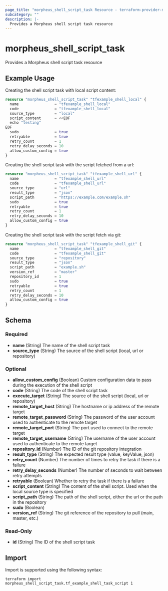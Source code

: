```yaml
---
page_title: "morpheus_shell_script_task Resource - terraform-provider-morpheus"
subcategory: ""
description: |-
  Provides a Morpheus shell script task resource
---
```


# morpheus_shell_script_task

Provides a Morpheus shell script task resource

## Example Usage

Creating the shell script task with local script content:

```terraform
resource "morpheus_shell_script_task" "tfexample_shell_local" {
  name                = "tfexample_shell_local"
  code                = "tfexample_shell_local"
  source_type         = "local"
  script_content      = <<EOF
  echo "testing"
EOF
  sudo                = true
  retryable           = true
  retry_count         = 1
  retry_delay_seconds = 10
  allow_custom_config = true
}
```

Creating the shell script task with the script fetched from a url:

```terraform
resource "morpheus_shell_script_task" "tfexample_shell_url" {
  name                = "tfexample_shell_url"
  code                = "tfexample_shell_url"
  source_type         = "url"
  result_type         = "json"
  script_path         = "https://example.com/example.sh"
  sudo                = true
  retryable           = true
  retry_count         = 1
  retry_delay_seconds = 10
  allow_custom_config = true
}
```

Creating the shell script task with the script fetch via git:

```terraform
resource "morpheus_shell_script_task" "tfexample_shell_git" {
  name                = "tfexample_shell_git"
  code                = "tfexample_shell_git"
  source_type         = "repository"
  result_type         = "json"
  script_path         = "example.sh"
  version_ref         = "master"
  repository_id       = 1
  sudo                = true
  retryable           = true
  retry_count         = 1
  retry_delay_seconds = 10
  allow_custom_config = true
}
```

<!-- schema generated by tfplugindocs -->
## Schema

### Required

- **name** (String) The name of the shell script task
- **source_type** (String) The source of the shell script (local, url or repository)

### Optional

- **allow_custom_config** (Boolean) Custom configuration data to pass during the execution of the shell script
- **code** (String) The code of the shell script task
- **execute_target** (String) The source of the shell script (local, url or repository)
- **remote_target_host** (String) The hostname or ip address of the remote target
- **remote_target_password** (String) The password of the user account used to authenticate to the remote target
- **remote_target_port** (String) The port used to connect to the remote target
- **remote_target_username** (String) The username of the user account used to authenticate to the remote target
- **repository_id** (Number) The ID of the git repository integration
- **result_type** (String) The expected result type (value, keyValue, json)
- **retry_count** (Number) The number of times to retry the task if there is a failure
- **retry_delay_seconds** (Number) The number of seconds to wait between retry attempts
- **retryable** (Boolean) Whether to retry the task if there is a failure
- **script_content** (String) The content of the shell script. Used when the local source type is specified
- **script_path** (String) The path of the shell script, either the url or the path in the repository
- **sudo** (Boolean)
- **version_ref** (String) The git reference of the repository to pull (main, master, etc.)

### Read-Only

- **id** (String) The ID of the shell script task

## Import

Import is supported using the following syntax:

```shell
terraform import morpheus_shell_script_task.tf_example_shell_task_script 1
```
